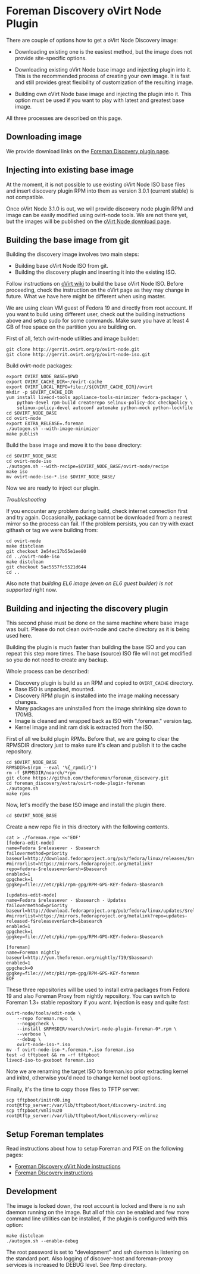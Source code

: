 Foreman Discovery oVirt Node Plugin
===================================

There are couple of options how to get a oVirt Node Discovery image:

* Downloading existing one is the easiest method, but the image does not
  provide site-specific options.

* Downloading existing oVirt Node base image and injecting plugin into it.
  This is the recommended process of creating your own image. It is fast and
  still provides great flexibility of customization of the resulting image.

* Building own oVirt Node base image and injecting the plugin into it. This
  option must be used if you want to play with latest and greatest base image.

All three processes are described on this page.

Downloading image
-----------------

We provide download links on the [Foreman Discovery plugin
page](https://github.com/theforeman/foreman_discovery).

Injecting into existing base image
----------------------------------

At the moment, it is not possible to use existing oVirt Node ISO base files
and insert discovery plugin RPM into them as version 3.0.1 (current stable) is
not compatible.

Once oVirt Node 3.1.0 is out, we will provide discovery node plugin RPM and
image can be easily modified using ovirt-node tools. We are not there yet, but
the images will be published on the [oVirt Node download
page](http://www.ovirt.org/Node).

Building the base image from git
--------------------------------

Building the discovery image involves two main steps:

 * Building base oVirt Node ISO from git.
 * Building the discovery plugin and inserting it into the existing ISO.

Follow instructions on [oVirt
wiki](http://www.ovirt.org/Node_Building#From_Git) to build the base oVirt
Node ISO. Before proceeding, check the instruction on the oVirt page as they
may change in future. What we have here might be different when using master.

We are using clean VM guest of Fedora 19 and directly from root account. If
you want to build using different user, check out the building instructions
above and setup sudo for some commands. Make sure you have at least 4 GB of
free space on the partition you are building on.

First of all, fetch ovirt-node utilities and image builder:

    git clone http://gerrit.ovirt.org/p/ovirt-node.git
    git clone http://gerrit.ovirt.org/p/ovirt-node-iso.git

Build ovirt-node packages:

    export OVIRT_NODE_BASE=$PWD
    export OVIRT_CACHE_DIR=~/ovirt-cache
    export OVIRT_LOCAL_REPO=file://${OVIRT_CACHE_DIR}/ovirt
    mkdir -p $OVIRT_CACHE_DIR
    yum install livecd-tools appliance-tools-minimizer fedora-packager \
        python-devel rpm-build createrepo selinux-policy-doc checkpolicy \
        selinux-policy-devel autoconf automake python-mock python-lockfile
    cd $OVIRT_NODE_BASE
    cd ovirt-node
    export EXTRA_RELEASE=.foreman
    ./autogen.sh --with-image-minimizer
    make publish

Build the base image and move it to the base directory:

    cd $OVIRT_NODE_BASE
    cd ovirt-node-iso
    ./autogen.sh --with-recipe=$OVIRT_NODE_BASE/ovirt-node/recipe
    make iso
    mv ovirt-node-iso-*.iso $OVIRT_NODE_BASE/

Now we are ready to inject our plugin.

*Troubleshooting*

If you encounter any problem during build, check internet connection first
and try again. Occasionally, package cannot be downloaded from a nearest
mirror so the process can fail. If the problem persists, you can try with
exact githash or tag we were building from:

    cd ovirt-node
    make distclean
    git checkout 2e54ec17b55e1ee80
    cd ../ovirt-node-iso
    make distclean
    git checkout 5ac5557fc5521d644
    cd ..

Also note that *building EL6 image (even on EL6 guest builder) is not
supported* right now.

Building and injecting the discovery plugin
-------------------------------------------

This second phase must be done on the same machine where base image was built.
Please do not clean ovirt-node and cache directory as it is being used here.

Building the plugin is much faster than building the base ISO and you can
repeat this step more times. The base (source) ISO file will not get modified
so you do not need to create any backup.

Whole process can be described:

 * Discovery plugin is build as an RPM and copied to `OVIRT_CACHE` directory.
 * Base ISO is unpacked, mounted.
 * Discovery RPM plugin is installed into the image making necessary changes.
 * Many packages are uninstalled from the image shrinking size down to 170MB.
 * Image is cleaned and wrapped back as ISO with ".foreman." version tag.
 * Kernel image and init ram disk is extracted from the ISO.

First of all we build plugin RPMs. Before that, we are going to clear the
RPMSDIR directory just to make sure it's clean and publish it to the cache repository.

    cd $OVIRT_NODE_BASE
    RPMSDIR=$(rpm --eval '%{_rpmdir}')
    rm -f $RPMSDIR/noarch/*rpm
    git clone https://github.com/theforeman/foreman_discovery.git
    cd foreman_discovery/extra/ovirt-node-plugin-foreman
    ./autogen.sh
    make rpms

Now, let's modify the base ISO image and install the plugin there.

    cd $OVIRT_NODE_BASE

Create a new repo file in this directory with the following contents.

    cat > ./foreman.repo <<'EOF'
    [fedora-edit-node]
    name=Fedora $releasever - $basearch
    failovermethod=priority
    baseurl=http://download.fedoraproject.org/pub/fedora/linux/releases/$releasever/Everything/$basearch/os/
    #mirrorlist=https://mirrors.fedoraproject.org/metalink?repo=fedora-$releasever&arch=$basearch
    enabled=1
    gpgcheck=1
    gpgkey=file:///etc/pki/rpm-gpg/RPM-GPG-KEY-fedora-$basearch

    [updates-edit-node]
    name=Fedora $releasever - $basearch - Updates
    failovermethod=priority
    baseurl=http://download.fedoraproject.org/pub/fedora/linux/updates/$releasever/$basearch/
    #mirrorlist=https://mirrors.fedoraproject.org/metalink?repo=updates-released-f$releasever&arch=$basearch
    enabled=1
    gpgcheck=1
    gpgkey=file:///etc/pki/rpm-gpg/RPM-GPG-KEY-fedora-$basearch

    [foreman]
    name=Foreman nightly
    baseurl=http://yum.theforeman.org/nightly/f19/$basearch
    enabled=1
    gpgcheck=0
    gpgkey=file:///etc/pki/rpm-gpg/RPM-GPG-KEY-foreman
    EOF

These three repositories will be used to install extra packages from Fedora 19
and also Foreman Proxy from nightly repository. You can switch to Foreman 1.3+
stable repository if you want. Injection is easy and quite fast:

    ovirt-node/tools/edit-node \
        --repo foreman.repo \
        --nogpgcheck \
        --install $RPMSDIR/noarch/ovirt-node-plugin-foreman-0*.rpm \
        --verbose \
        --debug \
        ovirt-node-iso-*.iso
    mv -f ovirt-node-iso-*.foreman.*.iso foreman.iso
    test -d tftpboot && rm -rf tftpboot
    livecd-iso-to-pxeboot foreman.iso

Note we are renaming the target ISO to foreman.iso prior extracting kernel and
initrd, otherwise you'd need to change kernel boot options.

Finally, it's the time to copy those files to TFTP server:

    scp tftpboot/initrd0.img root@tftp_server:/var/lib/tftpboot/boot/discovery-initrd.img
    scp tftpboot/vmlinuz0 root@tftp_server:/var/lib/tftpboot/boot/discovery-vmlinuz

Setup Foreman templates
-----------------------

Read instructions about how to setup Foreman and PXE on the following pages:

* [Foreman Discovery oVirt Node instructions](../../README.ovirt_image.md)
* [Foreman Discovery instructions](../../README.md)

Development
-----------

The image is locked down, the root account is locked and there is no ssh
daemon running on the image. But all of this can be enabled and few more
command line utilities can be installed, if the plugin is configured with this
option:

    make distclean
    ./autogen.sh --enable-debug

The root password is set to "development" and ssh daemon is listening on the
standard port. Also logging of discover-host and foreman-proxy services is
increased to DEBUG level. See /tmp directory.

